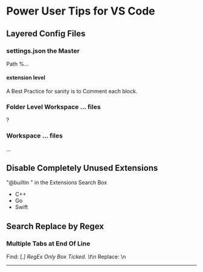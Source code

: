 
# Power User Tips for VS Code

## Layered Config Files

### settings.json the Master

Path %...

#### extension level

A Best Practice for sanity is to Comment each block.


### Folder Level Workspace ... files

?

### Workspace ... files

... 

## Disable Completely Unused Extensions

"@builtin " in the Extensions Search Box
- C++
- Go
- Swift

## Search Replace by Regex

### Multiple Tabs at End Of Line

Find: [.*] RegEx Only Box Ticked.
\t*\n
Replace:
\n

---
